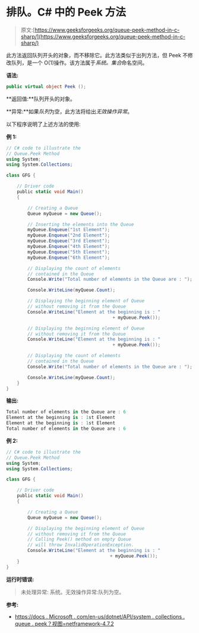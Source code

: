 # 排队。C# 中的 Peek 方法

> 原文:[https://www.geeksforgeeks.org/queue-peek-method-in-c-sharp/](https://www.geeksforgeeks.org/queue-peek-method-in-c-sharp/)

此方法返回队列开头的对象，而不移除它。此方法类似于出列方法，但 Peek 不修改队列，是一个 O(1)操作。该方法属于*系统。集合*命名空间。

**语法:**

```cs
public virtual object Peek ();
```

**返回值:**队列开头的对象。

**异常:**如果*队列*为空，此方法将给出*无效操作异常*。

以下程序说明了上述方法的使用:

**例 1:**

```cs
// C# code to illustrate the
// Queue.Peek Method
using System;
using System.Collections;

class GFG {

    // Driver code
    public static void Main()
    {

        // Creating a Queue
        Queue myQueue = new Queue();

        // Inserting the elements into the Queue
        myQueue.Enqueue("1st Element");
        myQueue.Enqueue("2nd Element");
        myQueue.Enqueue("3rd Element");
        myQueue.Enqueue("4th Element");
        myQueue.Enqueue("5th Element");
        myQueue.Enqueue("6th Element");

        // Displaying the count of elements
        // contained in the Queue
        Console.Write("Total number of elements in the Queue are : ");

        Console.WriteLine(myQueue.Count);

        // Displaying the beginning element of Queue
        // without removing it from the Queue
        Console.WriteLine("Element at the beginning is : " 
                                        + myQueue.Peek());

        // Displaying the beginning element of Queue
        // without removing it from the Queue
        Console.WriteLine("Element at the beginning is : " 
                                        + myQueue.Peek());

        // Displaying the count of elements
        // contained in the Queue
        Console.Write("Total number of elements in the Queue are : ");

        Console.WriteLine(myQueue.Count);
    }
}
```

**输出:**

```cs
Total number of elements in the Queue are : 6
Element at the beginning is : 1st Element
Element at the beginning is : 1st Element
Total number of elements in the Queue are : 6

```

**例 2:**

```cs
// C# code to illustrate the
// Queue.Peek Method
using System;
using System.Collections;

class GFG {

    // Driver code
    public static void Main()
    {

        // Creating a Queue
        Queue myQueue = new Queue();

        // Displaying the beginning element of Queue
        // without removing it from the Queue
        // Calling Peek() method on empty Queue
        // will throw InvalidOperationException.
        Console.WriteLine("Element at the beginning is : "
                                       + myQueue.Peek());
    }
}
```

**运行时错误:**

> 未处理异常:
> 系统。无效操作异常:队列为空。

**参考:**

*   [https://docs . Microsoft . com/en-us/dotnet/API/system . collections . queue . peek？视图=netframework-4.7.2](https://docs.microsoft.com/en-us/dotnet/api/system.collections.queue.peek?view=netframework-4.7.2)